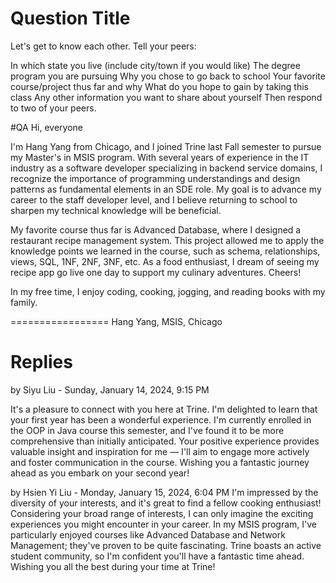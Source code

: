 # Question Title
Let's get to know each other. Tell your peers:

In which state you live (include city/town if you would like)
The degree program you are pursuing
Why you chose to go back to school
Your favorite course/project thus far and why
What do you hope to gain by taking this class
Any other information you want to share about yourself
Then respond to two of your peers.

#QA
Hi, everyone

I'm Hang Yang from Chicago, and I joined Trine last Fall semester to pursue my Master's in MSIS program. With several years of experience in the IT industry as a software developer specializing in backend service domains, I recognize the importance of programming understandings and design patterns as fundamental elements in an SDE role. My goal is to advance my career to the staff developer level, and I believe returning to school to sharpen my technical knowledge will be beneficial.

My favorite course thus far is Advanced Database, where I designed a restaurant recipe management system. This project allowed me to apply the knowledge points we learned in the course, such as schema, relationships, views, SQL, 1NF, 2NF, 3NF, etc. As a food enthusiast, I dream of seeing my recipe app go live one day to support my culinary adventures. Cheers!

In my free time, I enjoy coding, cooking, jogging, and reading books with my family.

=================
Hang Yang, MSIS, Chicago

# Replies
by Siyu Liu - Sunday, January 14, 2024, 9:15 PM

It's a pleasure to connect with you here at Trine. I'm delighted to learn that your first year has been a wonderful experience. I'm currently enrolled in the OOP in Java course this semester, and I've found it to be more comprehensive than initially anticipated. Your positive experience provides valuable insight and inspiration for me — I'll aim to engage more actively and foster communication in the course. Wishing you a fantastic journey ahead as you embark on your second year!

by Hsien Yi Liu - Monday, January 15, 2024, 6:04 PM
I'm impressed by the diversity of your interests, and it's great to find a fellow cooking enthusiast! Considering your broad range of interests, I can only imagine the exciting experiences you might encounter in your career. In my MSIS program, I've particularly enjoyed courses like Advanced Database and Network Management; they've proven to be quite fascinating. Trine boasts an active student community, so I'm confident you'll have a fantastic time ahead. Wishing you all the best during your time at Trine!